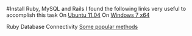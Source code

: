 #Install Ruby, MySQL and Rails
I found the following links very useful to accomplish this task
On [Ubuntu 11.04](http://ryanbigg.com/2010/12/ubuntu-ruby-rvm-rails-and-you/])
On [Windows 7 x64](http://allaboutruby.wordpress.com/2009/07/20/installing-rails-on-windows-3-years-later/)

Ruby Database Connectivity
[Some popular methods](http://www.troubleshooters.com/codecorn/ruby/database/index.htm)